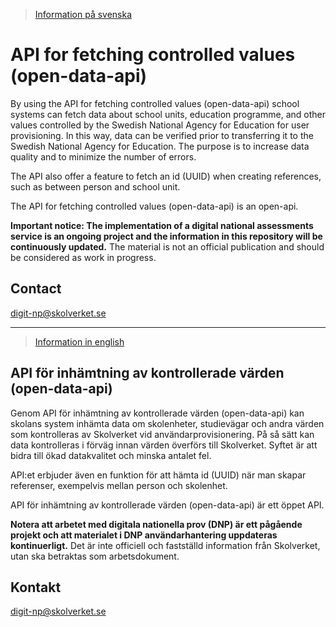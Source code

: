 >[Information på svenska](#api-f%C3%B6r-inh%C3%A4mtning-av-kontrollerade-v%C3%A4rden-data-api)

# API for fetching controlled values (open-data-api)
By using the API for fetching controlled values (open-data-api) school systems can fetch data about school units, education programme, and other values controlled by the Swedish National Agency for Education for user provisioning. In this way, data can be verified prior to transferring it to the Swedish National Agency for Education. The purpose is to increase data quality and to minimize the number of errors.

The API also offer a feature to fetch an id (UUID) when creating references, such as between person and school unit.

The API for fetching controlled values (open-data-api) is an open-api.

**Important notice: The implementation of a digital national assessments service is an ongoing project and the information in this repository will be continuously updated.** The material is not an official publication and should be considered as work in progress.

## Contact
digit-np@skolverket.se
___
>[Information in english](#api-for-fetching-controlled-values-data-api)
## API för inhämtning av kontrollerade värden (open-data-api)
Genom API för inhämtning av kontrollerade värden (open-data-api) kan skolans system inhämta data om skolenheter, studievägar och andra värden som kontrolleras av Skolverket vid användarprovisionering. På så sätt kan data kontrolleras i förväg innan värden överförs till Skolverket. Syftet är att bidra till ökad datakvalitet och minska antalet fel.

API:et erbjuder även en funktion för att hämta id (UUID) när man skapar referenser, exempelvis mellan person och skolenhet. 

API för inhämtning av kontrollerade värden (open-data-api) är ett öppet API.

**Notera att arbetet med digitala nationella prov (DNP) är ett pågående projekt och att materialet i DNP användarhantering uppdateras kontinuerligt.** Det är inte officiell och fastställd information från Skolverket, utan ska betraktas som arbetsdokument.

## Kontakt
digit-np@skolverket.se
